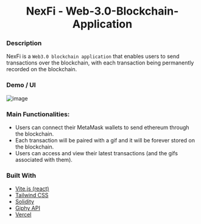 <h1 align="center">NexFi - Web-3.0-Blockchain-Application</h1>

### Description
NexFi is a `Web3.0 blockchain application` that enables users to send transactions over the blockchain, with each transaction being permanently recorded on the blockchain.

### Demo / UI
![image](https://github.com/user-attachments/assets/c8d72259-5abe-4ef5-beba-d627d9e5e5eb)
  
### Main Functionalities:

 - Users can connect their MetaMask wallets to send ethereum through the blockchain.
 - Each transaction will be paired with a gif and it will be forever stored on the blockchain.
 - Users can access and view their latest transactions (and the gifs associated with them).

### Built With
- [Vite.js (react)](https://vitejs.dev/)
- [Tailwind CSS](https://tailwindcss.com/)
- [Solidity](https://soliditylang.org/)
- [Giphy API](https://developers.giphy.com/)
- [Vercel](https://vercel.com/)
